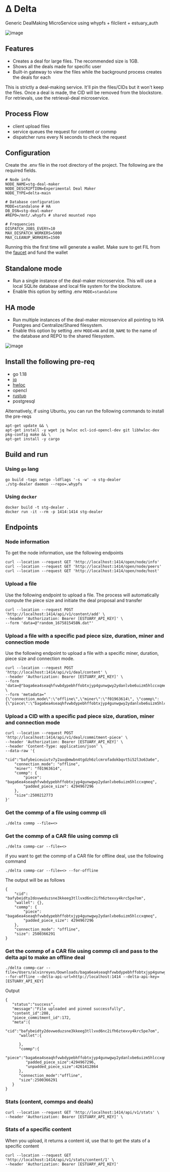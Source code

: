 # Δ Delta
Generic DealMaking MicroService using whypfs + filclient + estuary_auth

![image](https://user-images.githubusercontent.com/4479171/218267752-9a7af133-4e36-4f4c-95da-16b3c7bd73ae.png)


## Features
- Creates a deal for large files. The recommended size is 1GB. 
- Shows all the deals made for specific user
- Built-in gateway to view the files while the background process creates the deals for each

This is strictly a deal-making service. It'll pin the files/CIDs but it won't keep the files. Once a deal is made, the CID will be removed from the blockstore. For retrievals, use the retrieval-deal microservice.

## Process Flow
- client upload files
- service queues the request for content or commp
- dispatcher runs every N seconds to check the request

## Configuration

Create the .env file in the root directory of the project. The following are the required fields.
```
# Node info
NODE_NAME=stg-deal-maker
NODE_DESCRIPTION=Experimental Deal Maker
NODE_TYPE=delta-main

# Database configuration
MODE=standalone # HA
DB_DSN=stg-deal-maker
#REPO=/mnt/.whypfs # shared mounted repo

# Frequencies
DISPATCH_JOBS_EVERY=10
MAX_DISPATCH_WORKERS=5000
MAX_CLEANUP_WORKERS=1500
```

Running this the first time will generate a wallet. Make sure to get FIL from the [faucet](https://verify.glif.io/) and fund the wallet

## Standalone mode
- Run a single instance of the deal-maker microservice. This will use a local SQLite database and local file system for the blockstore.
- Enable this option by setting .env `MODE=standalone`

## HA mode
- Run multiple instances of the deal-maker microservice all pointing to HA Postgres and Centralize/Shared filesystem.
- Enable this option by setting .env `MODE=HA` and `DB_NAME` to the name of the database and REPO to the shared filesystem.

![image](https://user-images.githubusercontent.com/4479171/217404957-21fd15be-f0c8-4bd2-a5c6-a2770c5c1db1.png)


## Install the following pre-req
- go 1.18
- [jq](https://stedolan.github.io/jq/)
- [hwloc](https://www.open-mpi.org/projects/hwloc/)
- opencl
- [rustup](https://rustup.rs/)
- postgresql

Alternatively, if using Ubuntu, you can run the following commands to install the pre-reqs
```
apt-get update && \
apt-get install -y wget jq hwloc ocl-icd-opencl-dev git libhwloc-dev pkg-config make && \
apt-get install -y cargo
```

## Build and run

### Using `go` lang
```
go build -tags netgo -ldflags '-s -w' -o stg-dealer
./stg-dealer daemon --repo=.whypfs
```

### Using `docker`
```
docker build -t stg-dealer .
docker run -it --rm -p 1414:1414 stg-dealer
```

## Endpoints

### Node information
To get the node information, use the following endpoints
```
curl --location --request GET 'http://localhost:1414/open/node/info'
curl --location --request GET 'http://localhost:1414/open/node/peers'
curl --location --request GET 'http://localhost:1414/open/node/host'
```

### Upload a file
Use the following endpoint to upload a file. The process will automatically compute the piece size and initiate the deal proposal
and transfer
```
curl --location --request POST 'http://localhost:1414/api/v1/content/add' \
--header 'Authorization: Bearer [ESTUARY_API_KEY]' \
--form 'data=@"random_1675815458N.dat"'
```

### Upload a file with a specific pad piece size, duration, miner and connection mode
Use the following endpoint to upload a file with a specific miner, duration, piece size and connection mode.
```
curl --location --request POST 'http://localhost:1414/api/v1/deal/content' \
--header 'Authorization: Bearer [ESTUARY_API_KEY]' \
--form 'data=@"baga6ea4seaqhfvwbdypebhffobtxjyp4gunwgwy2ydanlvbe6uizm5hlccxqmeq.car"' \
--form 'metadata="{\"connection_mode\":\"offline\",\"miner\":\"f01963614\", \"commp\":{\"piece\":\"baga6ea4seaqhfvwbdypebhffobtxjyp4gunwgwy2ydanlvbe6uizm5hlccxqmeq\",\"padded_piece_size\":4294967296}}"'
```

### Upload a CID with a specific pad piece size, duration, miner and connection mode
```
curl --location --request POST 'http://localhost:1414/api/v1/deal/commitment-piece' \
--header 'Authorization: Bearer [ESTUARY_API_KEY]' \
--header 'Content-Type: application/json' \
--data-raw '{
    "cid":"bafybeiceuiutv7y2axqbmwbn4tgdzh6zlcmrofadokbqvt5i52l3o63a6e",
    "connection_mode": "offline",
    "miner": "f01963614",
    "commp": {
        "piece": "baga6ea4seaqhfvwbdypebhffobtxjyp4gunwgwy2ydanlvbe6uizm5hlccxqmeq",
        "padded_piece_size": 4294967296
    },
    "size":2500212773
}'
```

### Get the commp of a file using commp cli
```
./delta commp --file=<>
```

### Get the commp of a CAR file using commp cli
```
./delta commp-car --file=<>
```

if you want to get the commp of a CAR file for offline deal, use the following command
```
./delta commp-car --file=<> --for-offline
```
The output will be as follows
```
{
    "cid": "bafybeidty2dovweduzsne3kkeeg3tllvxd6nc2ifh6ztexvy4krc5pe7om",
    "wallet": {},
    "commp": {
        "piece": "baga6ea4seaqhfvwbdypebhffobtxjyp4gunwgwy2ydanlvbe6uizm5hlccxqmeq",
        "padded_piece_size": 4294967296
    },
    "connection_mode": "offline",
    "size": 2500366291
}
```

### Get the commp of a CAR file using commp cli and pass to the delta api to make an offline deal
```
./delta commp-car --file=/Users/alvinreyes/Downloads/baga6ea4seaqhfvwbdypebhffobtxjyp4gunwgwy2ydanlvbe6uizm5hlccxqmeq.car --for-offline --delta-api-url=http://localhost:1414 --delta-api-key=[ESTUARY_API_KEY]
```

Output
```
{
   "status":"success",
   "message":"File uploaded and pinned successfully",
   "content_id":208,
   "piece_commitment_id":172,
   "meta":{
      "cid":"bafybeidty2dovweduzsne3kkeeg3tllvxd6nc2ifh6ztexvy4krc5pe7om",
      "wallet":{
         
      },
      "commp":{
         "piece":"baga6ea4seaqhfvwbdypebhffobtxjyp4gunwgwy2ydanlvbe6uizm5hlccxqmeq",
         "padded_piece_size":4294967296,
         "unpadded_piece_size":4261412864
      },
      "connection_mode":"offline",
      "size":2500366291
   }
}
```

### Stats (content, commps and deals) 
```
curl --location --request GET 'http://localhost:1414/api/v1/stats' \
--header 'Authorization: Bearer [ESTUARY_API_KEY]' \
```

### Stats of a specific content
When you upload, it returns a content id, use that to get the stats of a specific content
```
curl --location --request GET 'http://localhost:1414/api/v1/stats/content/1' \
--header 'Authorization: Bearer [ESTUARY_API_KEY]'
```
